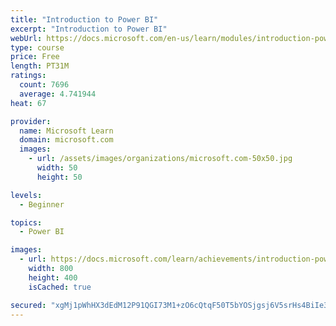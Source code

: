 ```yaml
---
title: "Introduction to Power BI"
excerpt: "Introduction to Power BI"
webUrl: https://docs.microsoft.com/en-us/learn/modules/introduction-power-bi/
type: course
price: Free
length: PT31M
ratings:
  count: 7696
  average: 4.741944
heat: 67

provider:
  name: Microsoft Learn
  domain: microsoft.com
  images:
    - url: /assets/images/organizations/microsoft.com-50x50.jpg
      width: 50
      height: 50

levels:
  - Beginner

topics:
  - Power BI

images:
  - url: https://docs.microsoft.com/learn/achievements/introduction-power-bi-social.png
    width: 800
    height: 400
    isCached: true

secured: "xgMj1pWhHX3dEdM12P91QGI73M1+zO6cQtqF50T5bYOSjgsj6V5srHs4BiIe32PvL4+A5Oh0P3htrvHkE8PuLXrzue1KmUavqlhNwkggrJWZG6UWPqpEnTPad37LZgkuatCn67yiIdUQwBBI4lJAFNoRTPdkMeqH9A2XJutUQA/b2K6unUUnbAVkQ9l9/dlzY8CR8JZVmy7h1gaEgueKYOhYGWU7pfDkpImxoml6RPOe5ebqhAlsy0aRw/1HDFKklHoABPOcbneTvunVsggxLGtJdl4l8j/l7fwRC3T0BQXy15UPrrCPat/7u6cCRj9lSQv7ADq1PpQNhgrGnlfrDe6oeFIs/gzhMknkXYT05I6JArG4SsdAMcC8QFjWZfzP+fy/53OhqyPTbDBzD9G7qAm6Qg+/Kxi+ik1+gZPRXHU=;TpHOm328Z8Tw93/xTopjDA=="
---
```


